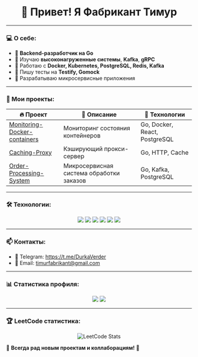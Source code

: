 <h1 align="center">👋 Привет! Я Фабрикант Тимур </h1>

---

### 💻 О себе:
- 🔹 **Backend-разработчик на Go**
- 🔹 Изучаю **высоконагруженные системы**, **Kafka**, **gRPC**
- 🔹 Работаю с **Docker, Kubernetes, PostgreSQL, Redis, Kafka**
- 🔹 Пишу тесты на **Testify, Gomock**
- 🔹 Разрабатываю микросервисные приложения  

---

### 🚀 Мои проекты:

| 🔥 Проект | 📝 Описание | 🚀 Технологии |
|----------|-----------|-------------|
| [Monitoring-Docker-containers](https://github.com/DurkaVerder/Monitoring-Docker-containers) | Мониторинг состояния контейнеров | Go, Docker, React, PostgreSQL |
| [Caching-Proxy](https://github.com/DurkaVerder/Caching-Proxy) | Кэширующий прокси-сервер | Go, HTTP, Cache |
| [Order-Processing-System](https://github.com/DurkaVerder/Order-Processing-System) | Микросервисная система обработки заказов | Go, Kafka, PostgreSQL |

---

### 🛠 Технологии:

<p align="center">
  <img src="https://img.shields.io/badge/Go-00ADD8?style=for-the-badge&logo=go&logoColor=white" />
  <img src="https://img.shields.io/badge/Kafka-231F20?style=for-the-badge&logo=apache-kafka&logoColor=white" />
  <img src="https://img.shields.io/badge/PostgreSQL-316192?style=for-the-badge&logo=postgresql&logoColor=white" />
  <img src="https://img.shields.io/badge/Docker-2496ED?style=for-the-badge&logo=docker&logoColor=white" />
  <img src="https://img.shields.io/badge/Kubernetes-326CE5?style=for-the-badge&logo=kubernetes&logoColor=white" />
  <img src="https://img.shields.io/badge/Redis-DC382D?style=for-the-badge&logo=redis&logoColor=white" />
</p>

---

### 📫 Контакты:

- 📩 Telegram: https://t.me/DurkaVerder
- 📧 Email: timurfabrikant@gmail.com

---

### 📊 Статистика профиля:

<p align="center">
  <img src="https://github-readme-stats.vercel.app/api?username=DurkaVerder&show_icons=true&theme=tokyonight" />
  <img src="https://github-readme-streak-stats.herokuapp.com/?user=DurkaVerder&theme=tokyonight" />
</p>

---

### 🏆 LeetCode статистика:
<p align="center">
  <img src="https://leetcard.jacoblin.cool/DurkaVerder?theme=dark&font=Noto%20Sans%20Meroitic" alt="LeetCode Stats" />
</p>

🚀 **Всегда рад новым проектам и коллаборациям!** 🚀







